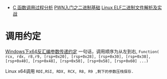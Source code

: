 * [C 函数调用过程分析](https://mp.weixin.qq.com/s/6vjw6K97btDpucEUo9Q4cg)
[PWN入门之二进制基础](https://mp.weixin.qq.com/s/BE0bKukPLi2ndcSV9UcAeg)
[Linux ELF二进制文件解析及实战](https://mp.weixin.qq.com/s/Q4xrm8xraTwYMd6DMRGROA)


# 调用约定


[Windows下x64反汇编参数传递约定](https://blog.csdn.net/a2831942318/article/details/127774181)
一句话，调用顺序为从左到右,  `Function( rcx, rdx, r8,r9, [rsp+0x20], [rsp+0x28], [rsp+0x30], [rsp+0x38], [rsp+0x40], [rsp+0x48], [rsp+0x50], [rsp+0x58], [rsp+0x60] ...)`

Linux x64调用 `RDI,RSI, RDX, RCX, R8, R9 ,剩下的参数压栈保存.`
